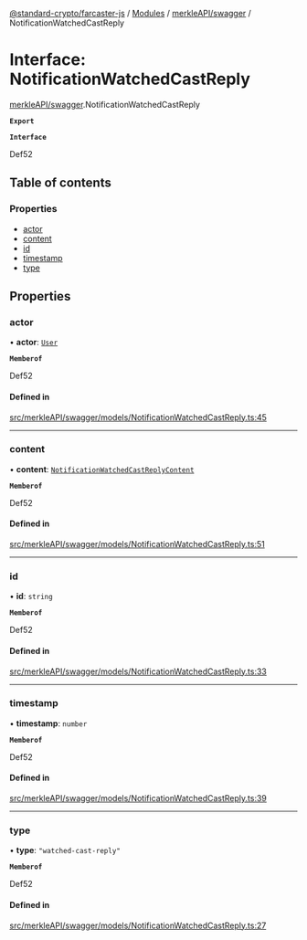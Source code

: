 [@standard-crypto/farcaster-js](../README.md) / [Modules](../modules.md) / [merkleAPI/swagger](../modules/merkleAPI_swagger.md) / NotificationWatchedCastReply

# Interface: NotificationWatchedCastReply

[merkleAPI/swagger](../modules/merkleAPI_swagger.md).NotificationWatchedCastReply

**`Export`**

**`Interface`**

Def52

## Table of contents

### Properties

- [actor](merkleAPI_swagger.NotificationWatchedCastReply.md#actor)
- [content](merkleAPI_swagger.NotificationWatchedCastReply.md#content)
- [id](merkleAPI_swagger.NotificationWatchedCastReply.md#id)
- [timestamp](merkleAPI_swagger.NotificationWatchedCastReply.md#timestamp)
- [type](merkleAPI_swagger.NotificationWatchedCastReply.md#type)

## Properties

### actor

• **actor**: [`User`](merkleAPI_swagger.User.md)

**`Memberof`**

Def52

#### Defined in

[src/merkleAPI/swagger/models/NotificationWatchedCastReply.ts:45](https://github.com/standard-crypto/farcaster-js/blob/main/src/merkleAPI/swagger/models/NotificationWatchedCastReply.ts#L45)

___

### content

• **content**: [`NotificationWatchedCastReplyContent`](merkleAPI_swagger.NotificationWatchedCastReplyContent.md)

**`Memberof`**

Def52

#### Defined in

[src/merkleAPI/swagger/models/NotificationWatchedCastReply.ts:51](https://github.com/standard-crypto/farcaster-js/blob/main/src/merkleAPI/swagger/models/NotificationWatchedCastReply.ts#L51)

___

### id

• **id**: `string`

**`Memberof`**

Def52

#### Defined in

[src/merkleAPI/swagger/models/NotificationWatchedCastReply.ts:33](https://github.com/standard-crypto/farcaster-js/blob/main/src/merkleAPI/swagger/models/NotificationWatchedCastReply.ts#L33)

___

### timestamp

• **timestamp**: `number`

**`Memberof`**

Def52

#### Defined in

[src/merkleAPI/swagger/models/NotificationWatchedCastReply.ts:39](https://github.com/standard-crypto/farcaster-js/blob/main/src/merkleAPI/swagger/models/NotificationWatchedCastReply.ts#L39)

___

### type

• **type**: ``"watched-cast-reply"``

**`Memberof`**

Def52

#### Defined in

[src/merkleAPI/swagger/models/NotificationWatchedCastReply.ts:27](https://github.com/standard-crypto/farcaster-js/blob/main/src/merkleAPI/swagger/models/NotificationWatchedCastReply.ts#L27)
